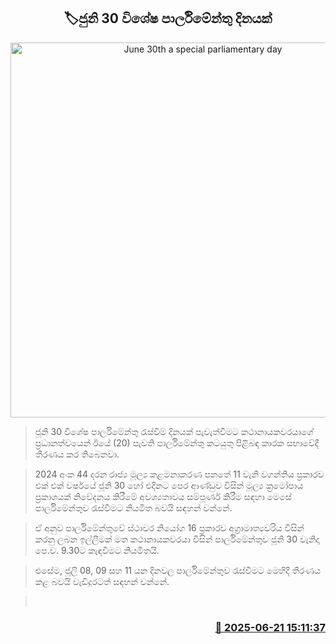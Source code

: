 <p align='center'><b><h2 align='center' title='June 30th a special parliamentary day'>🏷ජුනි 30 විශේෂ පාර්ලිමේන්තු දිනයක්</h2></b></p>
<p align='center'><img src='https://helakuru.sgp1.cdn.digitaloceanspaces.com/esana/images/lib/parliment-new-01[1].jpg' width='600' alt='June 30th a special parliamentary day'></p>

> ජූනි 30 විශේෂ පාර්ලිමේන්තු රැස්වීම් දිනයක් පැවැත්වීමට කථානායකවරයාගේ ප්‍රධානත්වයෙන් ඊයේ (20) පැවති පාර්ලිමේන්තු කටයුතු පිළිබඳ කාරක සභාවේදී තීරණය කර තිබෙනවා.

> 2024 අංක 44 දරන රාජ්‍ය මූල්‍ය කළමනාකරණ පනතේ 11 වැනි වගන්තිය ප්‍රකාරව එක් එක් වර්ෂයේ ජූනි 30 හෝ එදිනට පෙර ආණ්ඩුව විසින් මූල්‍ය ක්‍රමෝපාය ප්‍රකාශයක් නිවේදනය කිරීමේ අවශ්‍යතාවය සම්පූර්ණ කිරීම සඳහා මෙසේ පාර්ලිමේන්තුව රැස්වීමට නියමිත බවයි සඳහන් වන්නේ.

> ඒ අනුව පාර්ලිමේන්තුවේ ස්ථාවර නියෝග 16 ප්‍රකාරව අග්‍රාමාත්‍යවරිය විසින් කරනු ලබන ඉල්ලීමක් මත කථානායකවරයා විසින් පාර්ලිමේන්තුව ජූනි 30 වැනිදා පෙ.ව. 9.30ට කැඳවීමට නියමිතයි.

> එසේම, ජූලි 08, 09 සහ 11 යන දිනවල පාර්ලිමේන්තුව රැස්වීමට මෙහිදී තීරණය කළ බවයි වැඩිදුරටත් සඳහන් වන්නේ.

>  



<h3 align='right'><a href='https://www.helakuru.lk/esana/p/111220/'>📅 2025-06-21 15:11:37</a></h3>
